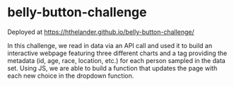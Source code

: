 # belly-button-challenge

Deployed at https://hthelander.github.io/belly-button-challenge/

In this challenge, we read in data via an API call and used it to build an interactive webpage featuring three different charts and a tag providing the metadata (id, age, race, location, etc.) for each person sampled in the data set.  Using JS, we are able to build a function that updates the page with each new choice in the dropdown function.  

